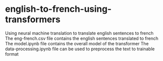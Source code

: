 # english-to-french-using-transformers
Using neural machine translation to translate english sentences to french
The eng-french.csv file contains the english sentences translated to french 
The model.ipynb file contains the overall model of the transformer
The data-processing.ipynb file can be used to preprocess the text to trainable format

